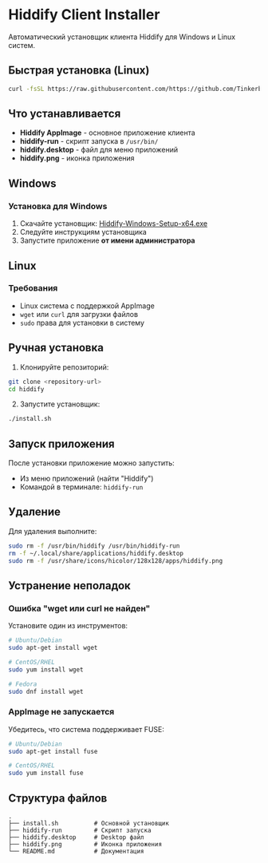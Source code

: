 # Hiddify Client Installer

Автоматический установщик клиента Hiddify для Windows и Linux систем.

## Быстрая установка (Linux)

```bash
curl -fsSL https://raw.githubusercontent.com/https://github.com/Tinkerbells/hiddify-install/hiddify/main/install.sh | bash
```

## Что устанавливается

- **Hiddify AppImage** - основное приложение клиента
- **hiddify-run** - скрипт запуска в `/usr/bin/`
- **hiddify.desktop** - файл для меню приложений
- **hiddify.png** - иконка приложения

## Windows

### Установка для Windows

1. Скачайте установщик: [Hiddify-Windows-Setup-x64.exe](https://github.com/hiddify/hiddify-app/releases/download/v2.3.1/Hiddify-Windows-Setup-x64.exe)
2. Следуйте инструкциям установщика
3. Запустите приложение **от имени администратора**

## Linux

### Требования

- Linux система с поддержкой AppImage
- `wget` или `curl` для загрузки файлов
- `sudo` права для установки в систему

## Ручная установка

1. Клонируйте репозиторий:

```bash
git clone <repository-url>
cd hiddify
```

2. Запустите установщик:

```bash
./install.sh
```

## Запуск приложения

После установки приложение можно запустить:

- Из меню приложений (найти "Hiddify")
- Командой в терминале: `hiddify-run`

## Удаление

Для удаления выполните:

```bash
sudo rm -f /usr/bin/hiddify /usr/bin/hiddify-run
rm -f ~/.local/share/applications/hiddify.desktop
sudo rm -f /usr/share/icons/hicolor/128x128/apps/hiddify.png
```

## Устранение неполадок

### Ошибка "wget или curl не найден"

Установите один из инструментов:

```bash
# Ubuntu/Debian
sudo apt-get install wget

# CentOS/RHEL
sudo yum install wget

# Fedora
sudo dnf install wget
```

### AppImage не запускается

Убедитесь, что система поддерживает FUSE:

```bash
# Ubuntu/Debian
sudo apt-get install fuse

# CentOS/RHEL
sudo yum install fuse
```

## Структура файлов

```
.
├── install.sh          # Основной установщик
├── hiddify-run         # Скрипт запуска
├── hiddify.desktop     # Desktop файл
├── hiddify.png         # Иконка приложения
└── README.md           # Документация
```
